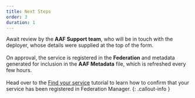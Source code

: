 ```yaml
---
title: Next Steps
order: 3
duration: 1
---
```


Await review by the **AAF Support team**, who will be in touch with the deployer, whose details were supplied at the top of the form.
<br>
<br>
On approval, the service is registered in the **Federation** and metadata generated for inclusion in the **AAF Metadata** file, which is refreshed every few hours.
<br>
<br>
Head over to the [Find your service](http://127.0.0.1:4000/find-your-registered-services/01-overview) tutorial to learn how to confirm that your service has been registered in Federation Manager.
{: .callout-info }